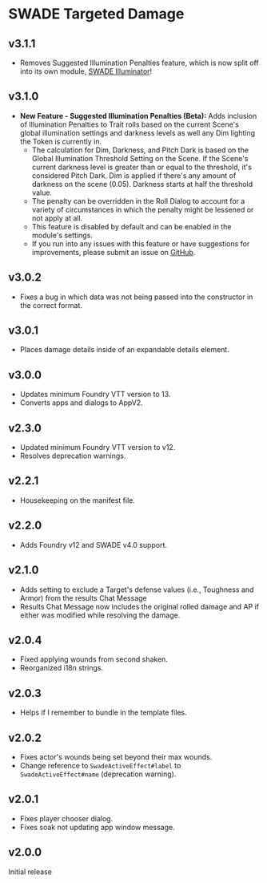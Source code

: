 # SWADE Targeted Damage

## v3.1.1

- Removes Suggested Illumination Penalties feature, which is now split off into its own module, [SWADE Illuminator](https://foundryvtt.com/packages/swade-illuminator)!

## v3.1.0

- **New Feature - Suggested Illumination Penalties (Beta):** Adds inclusion of Illumination Penalties to Trait rolls based on the current Scene's global illumination settings and darkness levels as well any Dim lighting the Token is currently in.
  - The calculation for Dim, Darkness, and Pitch Dark is based on the Global Illumination Threshold Setting on the Scene. If the Scene's current darkness level is greater than or equal to the threshold, it's considered Pitch Dark. Dim is applied if there's any amount of darkness on the scene (0.05). Darkness starts at half the threshold value.
  - The penalty can be overridden in the Roll Dialog to account for a variety of circumstances in which the penalty might be lessened or not apply at all.
  - This feature is disabled by default and can be enabled in the module's settings.
  - If you run into any issues with this feature or have suggestions for improvements, please submit an issue on [GitHub](https://github.com/kristianserrano/swade-targeted-damage/issues).

## v3.0.2

- Fixes a bug in which data was not being passed into the constructor in the correct format.

## v3.0.1

- Places damage details inside of an expandable details element.

## v3.0.0

- Updates minimum Foundry VTT version to 13.
- Converts apps and dialogs to AppV2.

## v2.3.0

- Updated minimum Foundry VTT version to v12.
- Resolves deprecation warnings.

## v2.2.1

- Housekeeping on the manifest file.

## v2.2.0

- Adds Foundry v12 and SWADE v4.0 support.

## v2.1.0

- Adds setting to exclude a Target's defense values (i.e., Toughness and Armor) from the results Chat Message
- Results Chat Message now includes the original rolled damage and AP if either was modified while resolving the damage.

## v2.0.4

- Fixed applying wounds from second shaken.
- Reorganized i18n strings.

## v2.0.3

- Helps if I remember to bundle in the template files.

## v2.0.2

- Fixes actor's wounds being set beyond their max wounds.
- Change reference to `SwadeActiveEffect#label` to `SwadeActiveEffect#name` (deprecation warning).

## v2.0.1

- Fixes player chooser dialog.
- Fixes soak not updating app window message.

## v2.0.0

Initial release
